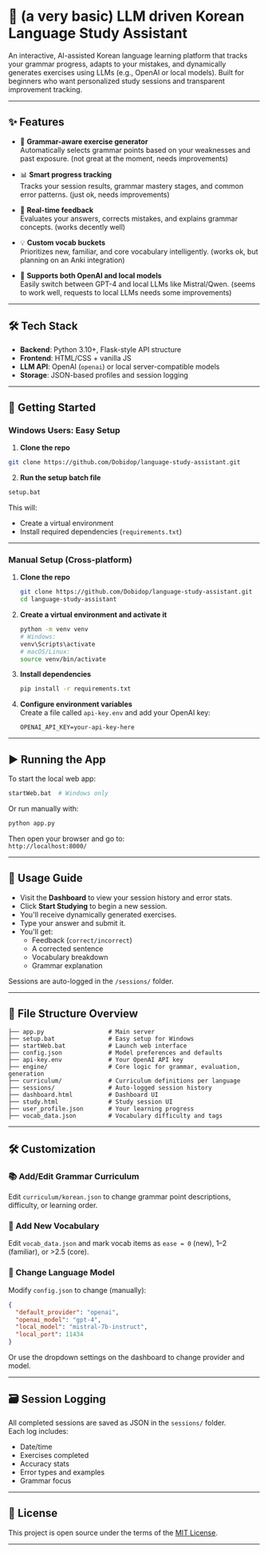 # 🧠 (a very basic) LLM driven Korean Language Study Assistant

An interactive, AI-assisted Korean language learning platform that tracks your grammar progress, adapts to your mistakes, and dynamically generates exercises using LLMs (e.g., OpenAI or local models). Built for beginners who want personalized study sessions and transparent improvement tracking.

---

## ✨ Features

- 🧩 **Grammar-aware exercise generator**  
  Automatically selects grammar points based on your weaknesses and past exposure. (not great at the moment, needs improvements)

- 📊 **Smart progress tracking**  
  Tracks your session results, grammar mastery stages, and common error patterns. (just ok, needs improvements)

- 🔁 **Real-time feedback**  
  Evaluates your answers, corrects mistakes, and explains grammar concepts. (works decently well)

- 💡 **Custom vocab buckets**  
  Prioritizes new, familiar, and core vocabulary intelligently. (works ok, but planning on an Anki integration)

- 🔄 **Supports both OpenAI and local models**  
  Easily switch between GPT-4 and local LLMs like Mistral/Qwen. (seems to work well, requests to local LLMs needs some improvements)

---

## 🛠 Tech Stack

- **Backend**: Python 3.10+, Flask-style API structure
- **Frontend**: HTML/CSS + vanilla JS
- **LLM API**: OpenAI (`openai`) or local server-compatible models
- **Storage**: JSON-based profiles and session logging

---

## 🚀 Getting Started

### Windows Users: Easy Setup

1. **Clone the repo**  
 ```bash
 git clone https://github.com/Dobidop/language-study-assistant.git
 ```
2. **Run the setup batch file** 

```bash
setup.bat
```

This will:

- Create a virtual environment
- Install required dependencies (`requirements.txt`)

---

### Manual Setup (Cross-platform)

1. **Clone the repo**  
   ```bash
   git clone https://github.com/Dobidop/language-study-assistant.git
   cd language-study-assistant
   ```

2. **Create a virtual environment and activate it**  
   ```bash
   python -m venv venv
   # Windows:
   venv\Scripts\activate
   # macOS/Linux:
   source venv/bin/activate
   ```

3. **Install dependencies**  
   ```bash
   pip install -r requirements.txt
   ```

4. **Configure environment variables**  
   Create a file called `api-key.env` and add your OpenAI key:

   ```
   OPENAI_API_KEY=your-api-key-here
   ```

---

## ▶️ Running the App

To start the local web app:

```bash
startWeb.bat  # Windows only
```

Or run manually with:

```bash
python app.py
```

Then open your browser and go to:  
`http://localhost:8000/`

---

## 🧪 Usage Guide

- Visit the **Dashboard** to view your session history and error stats.
- Click **Start Studying** to begin a new session.
- You'll receive dynamically generated exercises.
- Type your answer and submit it.
- You'll get:
  - Feedback (`correct/incorrect`)
  - A corrected sentence
  - Vocabulary breakdown
  - Grammar explanation

Sessions are auto-logged in the `/sessions/` folder.

---

## 📁 File Structure Overview

```text
├── app.py                  # Main server
├── setup.bat               # Easy setup for Windows
├── startWeb.bat            # Launch web interface
├── config.json             # Model preferences and defaults
├── api-key.env             # Your OpenAI API key
├── engine/                 # Core logic for grammar, evaluation, generation
├── curriculum/             # Curriculum definitions per language
├── sessions/               # Auto-logged session history
├── dashboard.html          # Dashboard UI
├── study.html              # Study session UI
├── user_profile.json       # Your learning progress
├── vocab_data.json         # Vocabulary difficulty and tags
```

---

## 🛠 Customization

### 📚 Add/Edit Grammar Curriculum

Edit `curriculum/korean.json` to change grammar point descriptions, difficulty, or learning order.

### 🔡 Add New Vocabulary

Edit `vocab_data.json` and mark vocab items as `ease = 0` (new), 1–2 (familiar), or >2.5 (core).

### 🤖 Change Language Model

Modify `config.json` to change (manually):

```json
{
  "default_provider": "openai",
  "openai_model": "gpt-4",
  "local_model": "mistral-7b-instruct",
  "local_port": 11434
}
```

Or use the dropdown settings on the dashboard to change provider and model.

---

## 🗃 Session Logging

All completed sessions are saved as JSON in the `sessions/` folder.  
Each log includes:

- Date/time
- Exercises completed
- Accuracy stats
- Error types and examples
- Grammar focus

---

## 📜 License

This project is open source under the terms of the [MIT License](./LICENSE).

---
